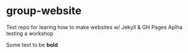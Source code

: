# group-website
Test repo for learing how to make websites w/ Jekyll &amp; GH Pages
Aplha testing a workshop

Some text to be **bold**
